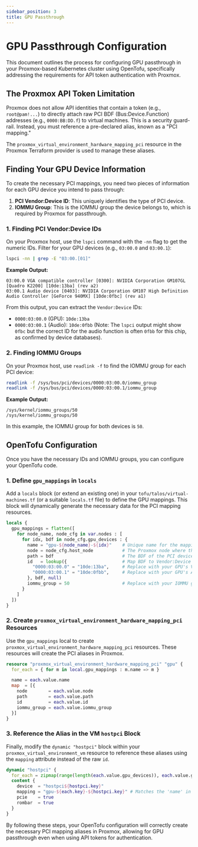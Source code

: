 ```yaml
---
sidebar_position: 3
title: GPU Passthrough
---
```


# GPU Passthrough Configuration

This document outlines the process for configuring GPU passthrough in your Proxmox-based Kubernetes cluster using OpenTofu, specifically addressing the requirements for API token authentication with Proxmox.

## The Proxmox API Token Limitation

Proxmox does not allow API identities that contain a token (e.g., `root@pam!...`) to directly attach raw PCI BDF (Bus:Device.Function) addresses (e.g., `0000:BB:DD.f`) to virtual machines. This is a security guard-rail. Instead, you must reference a pre-declared alias, known as a "PCI mapping."

The `proxmox_virtual_environment_hardware_mapping_pci` resource in the Proxmox Terraform provider is used to manage these aliases.

## Finding Your GPU Device Information

To create the necessary PCI mappings, you need two pieces of information for each GPU device you intend to pass through:

1.  **PCI Vendor:Device ID**: This uniquely identifies the type of PCI device.
2.  **IOMMU Group**: This is the IOMMU group the device belongs to, which is required by Proxmox for passthrough.

### 1. Finding PCI Vendor:Device IDs

On your Proxmox host, use the `lspci` command with the `-nn` flag to get the numeric IDs. Filter for your GPU devices (e.g., `03:00.0` and `03:00.1`):

```bash
lspci -nn | grep -E "03:00.[01]"
```

**Example Output:**

```
03:00.0 VGA compatible controller [0300]: NVIDIA Corporation GM107GL [Quadro K2200] [10de:13ba] (rev a2)
03:00.1 Audio device [0403]: NVIDIA Corporation GM107 High Definition Audio Controller [GeForce 940MX] [10de:0fbc] (rev a1)
```

From this output, you can extract the `Vendor:Device` IDs:
*   `0000:03:00.0` (GPU): `10de:13ba`
*   `0000:03:00.1` (Audio): `10de:0fbb` (Note: The `lspci` output might show `0fbc` but the correct ID for the audio function is often `0fbb` for this chip, as confirmed by device databases).

### 2. Finding IOMMU Groups

On your Proxmox host, use `readlink -f` to find the IOMMU group for each PCI device:

```bash
readlink -f /sys/bus/pci/devices/0000:03:00.0/iommu_group
readlink -f /sys/bus/pci/devices/0000:03:00.1/iommu_group
```

**Example Output:**

```
/sys/kernel/iommu_groups/50
/sys/kernel/iommu_groups/50
```

In this example, the IOMMU group for both devices is `50`.

## OpenTofu Configuration

Once you have the necessary IDs and IOMMU groups, you can configure your OpenTofu code.

### 1. Define `gpu_mappings` in `locals`

Add a `locals` block (or extend an existing one) in your `tofu/talos/virtual-machines.tf` (or a suitable `locals.tf` file) to define the GPU mappings. This block will dynamically generate the necessary data for the PCI mapping resources.

```terraform
locals {
  gpu_mappings = flatten([
    for node_name, node_cfg in var.nodes : [
      for idx, bdf in node_cfg.gpu_devices : {
        name = "gpu-${node_name}-${idx}"    # Unique name for the mapping
        node = node_cfg.host_node           # The Proxmox node where the device is located
        path = bdf                          # The BDF of the PCI device (e.g., "0000:03:00.0")
        id   = lookup({                     # Map BDF to Vendor:Device ID
          "0000:03:00.0" = "10de:13ba",     # Replace with your GPU's Vendor:Device ID
          "0000:03:00.1" = "10de:0fbb",     # Replace with your GPU's Audio Vendor:Device ID
        }, bdf, null)
        iommu_group = 50                    # Replace with your IOMMU group
      }
    ]
  ])
}
```

### 2. Create `proxmox_virtual_environment_hardware_mapping_pci` Resources

Use the `gpu_mappings` local to create `proxmox_virtual_environment_hardware_mapping_pci` resources. These resources will create the PCI aliases in Proxmox.

```terraform
resource "proxmox_virtual_environment_hardware_mapping_pci" "gpu" {
  for_each = { for m in local.gpu_mappings : m.name => m }

  name = each.value.name
  map  = [{
    node        = each.value.node
    path        = each.value.path
    id          = each.value.id
    iommu_group = each.value.iommu_group
  }]
}
```

### 3. Reference the Alias in the VM `hostpci` Block

Finally, modify the `dynamic "hostpci"` block within your `proxmox_virtual_environment_vm` resource to reference these aliases using the `mapping` attribute instead of the raw `id`.

```terraform
dynamic "hostpci" {
  for_each = zipmap(range(length(each.value.gpu_devices)), each.value.gpu_devices)
  content {
    device  = "hostpci${hostpci.key}"
    mapping = "gpu-${each.key}-${hostpci.key}" # Matches the 'name' in gpu_mappings
    pcie    = true
    rombar  = true
  }
}
```

By following these steps, your OpenTofu configuration will correctly create the necessary PCI mapping aliases in Proxmox, allowing for GPU passthrough even when using API tokens for authentication.
